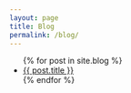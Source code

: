 ```yaml
---
layout: page
title: Blog
permalink: /blog/
---
```


<ul>
  {% for post in site.blog %}
    <li><a href="{{ post.url }}">{{ post.title }}</a></li>
  {% endfor %}
</ul>


